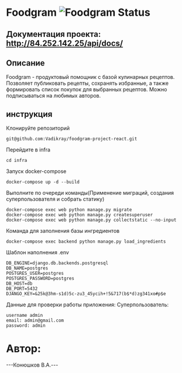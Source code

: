 # Foodgram ![Foodgram Status](https://github.com/vadikray/foodgram-project-react/actions/workflows/foodgram_workflow.yml/badge.svg?branch=master&event=push)
## Документация проекта: http://84.252.142.25/api/docs/

## Описание

Foodgram - продуктовый помощник с базой кулинарных рецептов. Позволяет публиковать рецепты, сохранять избранные, а также формировать список покупок для выбранных рецептов. Можно подписываться на любимых авторов.

## инструкция
Клонируйте репозиторий
```
git@github.com:Vadikray/foodgram-project-react.git
```
Перейдите в infra
```
cd infra
```
Запуск docker-compose
```
docker-compose up -d --build
```
Выполните по очереди команды(Применение миграций, создания суперпользователя и собрать статику)
```
docker-compose exec web python manage.py migrate
docker-compose exec web python manage.py createsuperuser
docker-compose exec web python manage.py collectstatic --no-input 
```
Команда для заполнения базы ингредиентов
```
docker-compose exec backend python manage.py load_ingredients
```


Шаблон наполнения .env
```
DB_ENGINE=django.db.backends.postgresql 
DB_NAME=postgres
POSTGRES_USER=postgres
POSTGRES_PASSWORD=postgres
DB_HOST=db
DB_PORT=5432
DJANGO_KEY=&25k@3hm-s1d)5c-zu3_45ycih+!5&717(b$*d)zg341xo#p$e
```
Данные для проверки работы приложения: Суперпользователь:
```
username admin
email: admin@gmail.com
password: admin
```

# Автор:
---Конюшков В.А.---